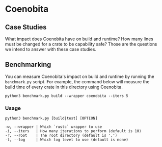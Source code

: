 # Coenobita
## Case Studies

What impact does Coenobita have on build and runtime? How many lines must be changed for a crate to be capability safe? Those are the questions we intend to answer with these case studies.

## Benchmarking

You can measure Coenobita's impact on build and runtime by running the `benchmark.py` script. For example, the command below will measure the build time of every crate in this directory using Coenobita.

```
python3 benchmark.py build --wrapper coenobita --iters 5
```

### Usage
```
python3 benchmark.py [build|test] [OPTION]

-w, --wrapper | Which `rustc` wrapper to use
-i, --iters   | How many iterations to perform (default is 10)
-r, --root    | The root directory (default is '.')
-l, --log     | Which log level to use (default is none)
```